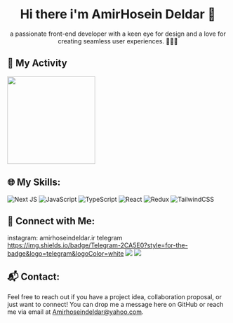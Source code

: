 <h1 align="center">Hi there i'm AmirHosein Deldar 👋</h1>
<P align="center"> a passionate front-end developer with a keen eye for design and a love for creating seamless user experiences. 👨‍💻✨  </P>



## 🧨 My Activity
<img height=200 align="center" src="https://github-readme-stats.vercel.app/api?username=AmirHoseinDeldar&show_icons=true&theme=merko" />

##  🌐 My Skills:
![Next JS](https://img.shields.io/badge/Next-black?style=for-the-badge&logo=next.js&logoColor=white)
![JavaScript](https://img.shields.io/badge/javascript-%23323330.svg?style=for-the-badge&logo=javascript&logoColor=%23F7DF1E)
![TypeScript](https://img.shields.io/badge/typescript-%23007ACC.svg?style=for-the-badge&logo=typescript&logoColor=white)
![React](https://img.shields.io/badge/react-%2320232a.svg?style=for-the-badge&logo=react&logoColor=%2361DAFB)
![Redux](https://img.shields.io/badge/redux-%23593d88.svg?style=for-the-badge&logo=redux&logoColor=white)
![TailwindCSS](https://img.shields.io/badge/tailwindcss-%2338B2AC.svg?style=for-the-badge&logo=tailwind-css&logoColor=white)



## 🔗 Connect with Me:
  instagram: amirhoseindeldar.ir
    telegram https://img.shields.io/badge/Telegram-2CA5E0?style=for-the-badge&logo=telegram&logoColor=white
    <a href="https://t.me/AmirHoseinDeldar"><img src="https://img.shields.io/badge/Telegram-2CA5E0?style=for-the-badge&logo=telegram&logoColor=white" /></a>
    <a href="https://www.instagram.com/AmirHoseinDeldar.ir"><img src="https://img.shields.io/badge/Instagram-%23E4405F.svg?style=for-the-badge&logo=Instagram&logoColor=white" /></a>


  
## 📬 Contact:
Feel free to reach out if you have a project idea, collaboration proposal, or just want to connect! You can drop me a message here on GitHub or reach me via email at Amirhoseindeldar@yahoo.com.
